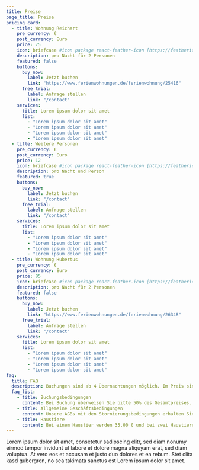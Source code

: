 ```yaml
---
title: Preise
page_title: Preise
pricing_card:
  - title: Wohnung Reichart
    pre_currency: €
    post_currency: Euro
    price: 75
    icon: briefcase #icon package react-feather-icon [https://feathericons.com/]
    description: pro Nacht für 2 Personen
    featured: false
    buttons:
      buy_now:
        label: Jetzt buchen
        link: "https://www.ferienwohnungen.de/ferienwohnung/25416"
      free_trial:
        label: Anfrage stellen
        link: "/contact"
    services:
      title: Lorem ipsum dolor sit amet
      list:
        - "Lorem ipsum dolor sit amet"
        - "Lorem ipsum dolor sit amet"
        - "Lorem ipsum dolor sit amet"
        - "Lorem ipsum dolor sit amet"
  - title: Weitere Personen
    pre_currency: €
    post_currency: Euro
    price: 12
    icon: briefcase #icon package react-feather-icon [https://feathericons.com/]
    description: pro Nacht und Person
    featured: true
    buttons:
      buy_now:
        label: Jetzt buchen
        link: "/contact"
      free_trial:
        label: Anfrage stellen
        link: "/contact"
    services:
      title: Lorem ipsum dolor sit amet
      list:
        - "Lorem ipsum dolor sit amet"
        - "Lorem ipsum dolor sit amet"
        - "Lorem ipsum dolor sit amet"
        - "Lorem ipsum dolor sit amet"
  - title: Wohnung Hubertus
    pre_currency: €
    post_currency: Euro
    price: 85
    icon: briefcase #icon package react-feather-icon [https://feathericons.com/]
    description: pro Nacht für 2 Personen
    featured: false
    buttons:
      buy_now:
        label: Jetzt buchen
        link: "https://www.ferienwohnungen.de/ferienwohnung/26348"
      free_trial:
        label: Anfrage stellen
        link: "/contact"
    services:
      title: Lorem ipsum dolor sit amet
      list:
        - "Lorem ipsum dolor sit amet"
        - "Lorem ipsum dolor sit amet"
        - "Lorem ipsum dolor sit amet"
        - "Lorem ipsum dolor sit amet"
faq:
  title: FAQ
  description: Buchungen sind ab 4 Übernachtungen möglich. Im Preis sind bereits die MwSt., Endreinigung, Bettwäsche, Handtücher, eigenes WLAN und alle Nebenkosten enthalten.
  faq_list:
    - title: Buchungsbedingungen
      content: Bei Buchung überweisen Sie bitte 50% des Gesamtpreises. Die andere Hälfte zahlen Sie bequem in bar bei der Anreise oder einige Tage vor der Anreise ebenfalls per Überweisung und erhalten dann die entsprechende Quittung. <br> Die Anreise ist ab 15 Uhr möglich, am Abreisetag ist die Wohnung bis 10 Uhr zu räumen.
    - title: Allgemeine Geschäftsbedingungen
      content: Unsere AGBs mit den Stornierungsbedingungen erhalten Sie bei einer Anfrage bzw. Buchung per Email.
    - title: Haustiere
      content: Bei einem Haustier werden 35,00 € und bei zwei Haustieren 55,00 € für den gesamten Aufenthalt berechnet.
---
```


Lorem ipsum dolor sit amet, consetetur sadipscing elitr, sed diam nonumy eirmod tempor invidunt ut labore et dolore magna aliquyam erat, sed diam voluptua. At vero eos et accusam et justo duo dolores et ea rebum. Stet clita kasd gubergren, no sea takimata sanctus est Lorem ipsum dolor sit amet.
